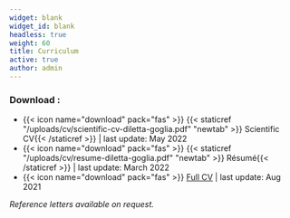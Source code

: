 ```yaml
---
widget: blank
widget_id: blank
headless: true
weight: 60
title: Curriculum
active: true
author: admin
---
```


### Download : 
- {{< icon name="download" pack="fas" >}} {{< staticref "/uploads/cv/scientific-cv-diletta-goglia.pdf" "newtab" >}} Scientific CV{{< /staticref >}} | last update: May 2022
- {{< icon name="download" pack="fas" >}} {{< staticref "/uploads/cv/resume-diletta-goglia.pdf" "newtab" >}} Résumé{{< /staticref >}} | last update: March 2022
- {{< icon name="download" pack="fas" >}} [Full CV](https://messy-layer-48f.notion.site/Diletta-Goglia-Full-CV-7a4ed9d53e4647b5835a4dbe940b868f) | last update: Aug 2021


*Reference letters available on request.*
